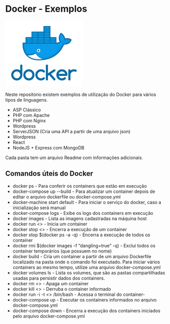 # Docker - Exemplos

![Docker](images/docker.png)

Neste repositório existem exemplos de utilização do Docker para vários tipos de linguagens.

- ASP Clássico
- PHP com Apache
- PHP com Nginx
- Wordpress
- ServerJSON (Cria uma API a partir de uma arquivo json)
- Wordpress
- React
- NodeJS + Express com MongoDB

Cada pasta tem um arquivo Readme com informações adicionais.

## Comandos úteis do Docker

-  docker ps - Para conferir os containers que estão em execução
-  docker-compose up --build - Para atualizar um container depois de editar o arquivo dockerfile ou docker-compose.yml
-  docker-machine start default - Para iniciar o serviço do docker, caso a inicialização será manual
-  docker-compose logs - Exibe os logs dos containers em execução
-  docker images - Lista as imagens cadastradas na máquina host
-  docker run <<nome do container>> - Inicia um container
-  docker stop <<nome do container>> - Encerra a execução de um container
-  docker stop $(docker ps -a -q)  - Encerra a execução de todos os container
-  docker rmi $(docker images -f “dangling=true” -q) - Exclui todos os container temporários (que possuem <None> no nome)
-  docker build - Cria um container a partir de um arquivo Dockerfile localizado na pasta onde o comando foi executado. Para iniciar vários containers ao mesmo tempo, utilize uma arquivo docker-compose.yml
-  docker volumes ls - Lista os volumes, que são as pastas compartilhadas usadas para persistir dados dos containers.
-  docker rm <<nome do container>> - Apaga um container
-  docker kill <<nome do container>> - Derruba o container informado
-  docker run -i -t <<nome do container>> /bin/bash - Acessa o terminal do container-
-  docker-compose up - Executar os containers informados no arquivo docker-compose.yml
-  docker-compose down - Encerra a execução dos containers iniciados pelo arquivo docker-compose.yml
 




